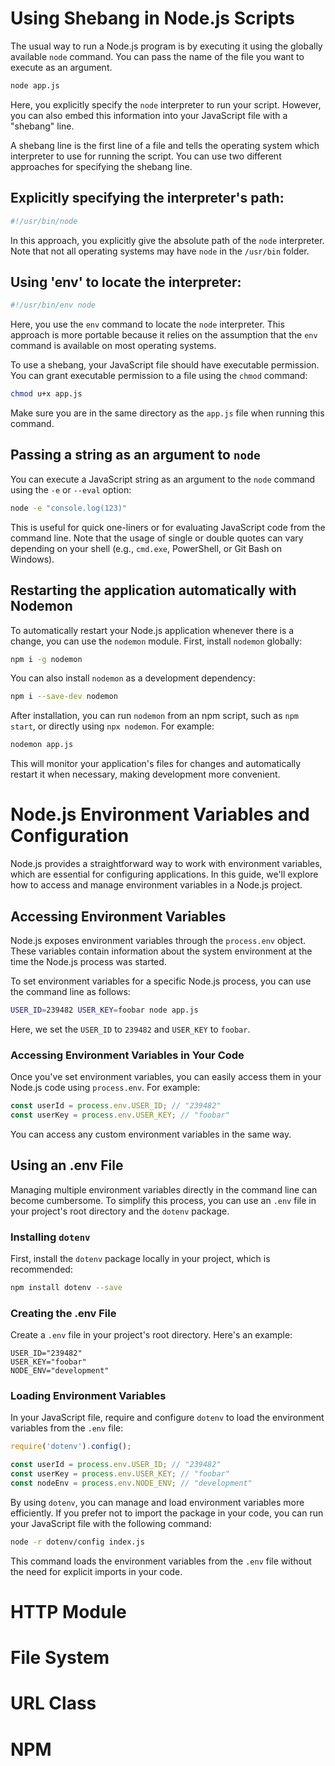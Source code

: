 # Using Shebang in Node.js Scripts

The usual way to run a Node.js program is by executing it using the globally available `node` command. You can pass the name of the file you want to execute as an argument.

```bash
node app.js
```

Here, you explicitly specify the `node` interpreter to run your script. However, you can also embed this information into your JavaScript file with a "shebang" line.

A shebang line is the first line of a file and tells the operating system which interpreter to use for running the script. You can use two different approaches for specifying the shebang line.

## Explicitly specifying the interpreter's path:

```javascript
#!/usr/bin/node
```

In this approach, you explicitly give the absolute path of the `node` interpreter. Note that not all operating systems may have `node` in the `/usr/bin` folder.

## Using 'env' to locate the interpreter:

```javascript
#!/usr/bin/env node
```

Here, you use the `env` command to locate the `node` interpreter. This approach is more portable because it relies on the assumption that the `env` command is available on most operating systems.

To use a shebang, your JavaScript file should have executable permission. You can grant executable permission to a file using the `chmod` command:

```bash
chmod u+x app.js
```

Make sure you are in the same directory as the `app.js` file when running this command.

## Passing a string as an argument to `node`

You can execute a JavaScript string as an argument to the `node` command using the `-e` or `--eval` option:

```bash
node -e "console.log(123)"
```

This is useful for quick one-liners or for evaluating JavaScript code from the command line. Note that the usage of single or double quotes can vary depending on your shell (e.g., `cmd.exe`, PowerShell, or Git Bash on Windows).

## Restarting the application automatically with Nodemon

To automatically restart your Node.js application whenever there is a change, you can use the `nodemon` module. First, install `nodemon` globally:

```bash
npm i -g nodemon
```

You can also install `nodemon` as a development dependency:

```bash
npm i --save-dev nodemon
```

After installation, you can run `nodemon` from an npm script, such as `npm start`, or directly using `npx nodemon`. For example:

```bash
nodemon app.js
```

This will monitor your application's files for changes and automatically restart it when necessary, making development more convenient.

# Node.js Environment Variables and Configuration

Node.js provides a straightforward way to work with environment variables, which are essential for configuring applications. In this guide, we'll explore how to access and manage environment variables in a Node.js project.

## Accessing Environment Variables

Node.js exposes environment variables through the `process.env` object. These variables contain information about the system environment at the time the Node.js process was started.

To set environment variables for a specific Node.js process, you can use the command line as follows:

```bash
USER_ID=239482 USER_KEY=foobar node app.js
```

Here, we set the `USER_ID` to `239482` and `USER_KEY` to `foobar`.

### Accessing Environment Variables in Your Code

Once you've set environment variables, you can easily access them in your Node.js code using `process.env`. For example:

```javascript
const userId = process.env.USER_ID; // "239482"
const userKey = process.env.USER_KEY; // "foobar"
```

You can access any custom environment variables in the same way.

## Using an .env File

Managing multiple environment variables directly in the command line can become cumbersome. To simplify this process, you can use an `.env` file in your project's root directory and the `dotenv` package.

### Installing `dotenv`

First, install the `dotenv` package locally in your project, which is recommended:

```bash
npm install dotenv --save
```

### Creating the .env File

Create a `.env` file in your project's root directory. Here's an example:

```plaintext
USER_ID="239482"
USER_KEY="foobar"
NODE_ENV="development"
```

### Loading Environment Variables

In your JavaScript file, require and configure `dotenv` to load the environment variables from the `.env` file:

```javascript
require('dotenv').config();

const userId = process.env.USER_ID; // "239482"
const userKey = process.env.USER_KEY; // "foobar"
const nodeEnv = process.env.NODE_ENV; // "development"
```

By using `dotenv`, you can manage and load environment variables more efficiently. If you prefer not to import the package in your code, you can run your JavaScript file with the following command:

```bash
node -r dotenv/config index.js
```

This command loads the environment variables from the `.env` file without the need for explicit imports in your code.

# HTTP Module

# File System

# URL Class

# NPM